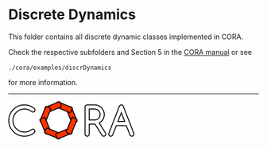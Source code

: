 # Discrete Dynamics

This folder contains all discrete dynamic classes implemented in CORA.

Check the respective subfolders and Section 5 in the <a target='_blank' href="https://cora.in.tum.de/manual">CORA manual</a> or see

    ./cora/examples/discrDynamics

for more information.


<hr style="height: 1px;">

<img src="../app/images/coraLogo_readme.svg"/>
